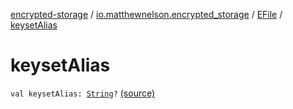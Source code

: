 [encrypted-storage](../../index.md) / [io.matthewnelson.encrypted_storage](../index.md) / [EFile](index.md) / [keysetAlias](./keyset-alias.md)

# keysetAlias

`val keysetAlias: `[`String`](https://kotlinlang.org/api/latest/jvm/stdlib/kotlin/-string/index.html)`?` [(source)](https://github.com/05nelsonm/encrypted-storage/blob/master/encrypted-storage/src/main/java/io/matthewnelson/encrypted_storage/EFile.kt#L20)